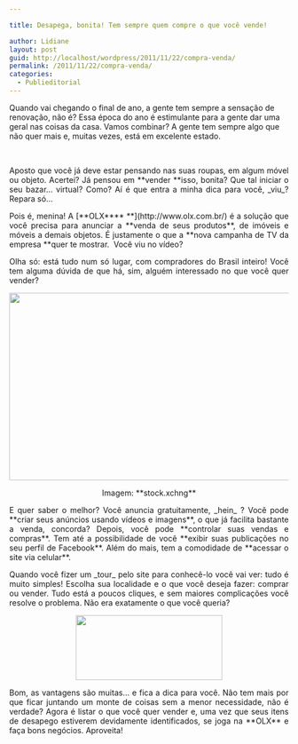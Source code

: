 ```yaml
---

title: Desapega, bonita! Tem sempre quem compre o que você vende!

author: Lidiane
layout: post
guid: http://localhost/wordpress/2011/11/22/compra-venda/
permalink: /2011/11/22/compra-venda/
categories:
  - Publieditorial
---
```

Quando vai chegando o final de ano, a gente tem sempre a sensação de renovação, não é? Essa época do ano é estimulante para a gente dar uma geral nas coisas da casa. Vamos combinar? A gente tem sempre algo que não quer mais e, muitas vezes, está em excelente estado.

&nbsp;

<p align="justify">
  Aposto que você já deve estar pensando nas suas roupas, em algum móvel ou objeto. Acertei? Já pensou em **vender **isso, bonita? Que tal iniciar o seu bazar… virtual? Como? Aí é que entra a minha dica para você, _viu_? Repara só…
</p>

<!--more-->


  


<p align="justify">
  Pois é, menina! A [**OLX**** **](http://www.olx.com.br/) é a solução que você precisa para anunciar a **venda de seus produtos**, de imóveis e móveis a demais objetos. É justamente o que a **nova campanha de TV da empresa **quer te mostrar.  Você viu no vídeo?
</p>

<p align="justify">
  Olha só: está tudo num só lugar, com compradores do Brasil inteiro! Você tem alguma dúvida de que há, sim, alguém interessado no que você quer vender?
</p>

<p align="center">
  <a href="http://www.trololodemulher.com.br/blog/wp-content/uploads/2011/11/VENDAS-ONLINE.jpg"><img class="alignnone size-full wp-image-8236" title="VENDAS ONLINE" src="http://www.trololodemulher.com.br/blog/wp-content/uploads/2011/11/VENDAS-ONLINE.jpg" alt="" width="600" height="338" /></a>
</p>

<p align="center">
  Imagem: **stock.xchng**
</p>

<p align="justify">
  E quer saber o melhor? Você anuncia gratuitamente, _hein_ ? Você pode **criar seus anúncios usando vídeos e imagens**, o que já facilita bastante a venda, concorda? Depois, você pode **controlar suas vendas e compras**. Tem até a possibilidade de você **exibir suas publicações no seu perfil de Facebook**. Além do mais, tem a comodidade de **acessar o site via celular**.
</p>

<p align="justify">
  Quando você fizer um _tour_ pelo site para conhecê-lo você vai ver: tudo é muito simples! Escolha sua localidade e o que você deseja fazer: comprar ou vender. Tudo está a poucos cliques, e sem maiores complicações você resolve o problema. Não era exatamente o que você queria?
</p>

<p align="center">
  <a href="http://www.trololodemulher.com.br/blog/wp-content/uploads/2011/05/compra-venda1.jpg"><img class="alignnone size-full wp-image-6422" title="compra venda" src="http://www.trololodemulher.com.br/blog/wp-content/uploads/2011/05/compra-venda1.jpg" alt="" width="264" height="117" /></a>
</p>

<p align="justify">
  Bom, as vantagens são muitas… e fica a dica para você. Não tem mais por que ficar juntando um monte de coisas sem a menor necessidade, não é verdade? Agora é listar o que você quer vender e, uma vez que seus itens de desapego estiverem devidamente identificados, se joga na **OLX** e faça bons negócios. Aproveita!
</p>